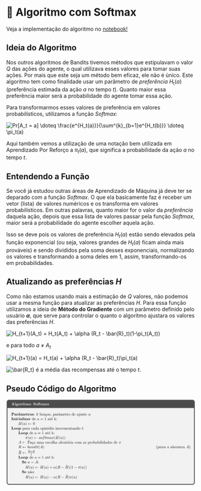 # 🎯 Algoritmo com Softmax
Veja a implementação do algoritmo no [notebook!](softmax.ipynb)

## Ideia do Algoritmo

Nos outros algoritmos de Bandits tivemos métodos que estipulavam o valor *Q* das ações do agente, o qual utilizava esses valores para tomar suas ações. Por mais que este seja um método bem eficaz, ele não é único. Este algoritmo tem como finalidade usar um parâmetro de *preferência H*<sub>t</sub>(*a*) (preferência estimada da ação *a* no tempo *t*). Quanto maior essa preferência maior será a probabilidade do agente tomar essa ação.

Para transformarmos esses valores de preferência em valores probabilísticos, utilizamos a função *Softmax*:

<img src="https://latex.codecogs.com/svg.latex?Pr[A_t&space;=&space;a]&space;\doteq&space;\frac{e^{H_t(a)}}{\sum^{k}_{b=1}e^{H_t(b)}}&space;\doteq&space;\pi_t(a)" title="Pr[A_t = a] \doteq \frac{e^{H_t(a)}}{\sum^{k}_{b=1}e^{H_t(b)}} \doteq \pi_t(a)" />

Aqui também vemos a utilização de uma notação bem utilizada em Aprendizado Por Reforço a *&pi;<sub>t</sub>*(*a*), que significa a probabilidade da ação *a* no tempo *t*.

## Entendendo a Função

Se você já estudou outras áreas de Aprendizado de Máquina já deve ter se deparado com a função *Softmax*. O que ela basicamente faz é receber um vetor (lista) de valores numéricos e os transforma em valores probabilísticos. Em outras palavras, quanto maior for o valor da *preferência* daquela ação, depois que essa lista de valores passar pela função *Softmax*, maior será a probabilidade do agente escolher aquela ação.

Isso se deve pois os valores de preferência *H<sub>t</sub>*(*a*) estão sendo elevados pela função exponencial (ou seja,  valores grandes de *H<sub>t</sub>*(*a*) ficam ainda mais prováveis) e sendo divididos pela soma desses exponenciais, normalizando os valores e transformando a soma deles em 1, assim, transformando-os em probabilidades.

## Atualizando as preferências *H*

Como não estamos usando mais a estimação de *Q* valores, não podemos usar a mesma função para atualizar as preferências *H*. Para essa função utilizamos a ideia de **Método do Gradiente** com um parâmetro definido pelo usuário _**&alpha;**_, que serve para controlar o quanto o algoritmo ajustara os valores das preferências *H*.

<img src="https://latex.codecogs.com/svg.latex?H_{t&plus;1}(A_t)&space;=&space;H_t(A_t)&space;&plus;&space;\alpha&space;(R_t&space;-&space;\bar{R}_t)(1-\pi_t(A_t))" title="H_{t+1}(A_t) = H_t(A_t) + \alpha (R_t - \bar{R}_t)(1-\pi_t(A_t))" />


 e para todo *a* ≠ *A<sub>t</sub>*

<img src="https://latex.codecogs.com/svg.latex?H_{t&plus;1}(a)&space;=&space;H_t(a)&space;&plus;&space;\alpha&space;(R_t&space;-&space;\bar{R}_t)\pi_t(a)" title="H_{t+1}(a) = H_t(a) + \alpha (R_t - \bar{R}_t)\pi_t(a)" />

<img src="https://latex.codecogs.com/svg.latex?\bar{R_t}" title="\bar{R_t}" /> é a média das recompensas até o tempo *t*.

## Pseudo Código do Algoritmo

![Pseudo Algoritmo](imgs/algoritmo.svg)
